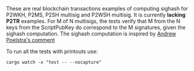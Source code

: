 These are real blockchain transactions examples of computing sighash for P2WKH, P2MS, P2SH multisig and P2WSH multisig.
It is currently **lacking P2TR** examples.
For M of N multisigs, the tests verify that M from the N keys from the ScriptPubKey do correspond to the M signatures, given the sighash computation.
The sighash computation is inspired by [Andrew Poelstra's comment](https://bitcoin.stackexchange.com/a/117478/137810)

To run all the tests with printouts use:

`cargo watch -x "test -- --nocapture"`
